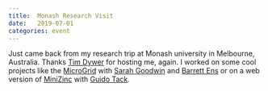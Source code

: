 ```yaml
---
title:  Monash Research Visit
date:   2019-07-01
categories: event
---
```


Just came back from my research trip at Monash university in Melbourne, Australia. Thanks [Tim Dywer](https://ialab.it.monash.edu/~dwyer/) for hosting me, again. I worked on some cool projects like the 
[MicroGrid](https://florence8627.github.io/MicrogridWebMap/) with [Sarah Goodwin](https://research.monash.edu/en/persons/sarah-goodwin) and [Barrett Ens](https://research.monash.edu/en/persons/barrett-ens) or on a web version of [MiniZinc](https://www.minizinc.org/) with [Guido Tack](https://www.minizinc.org/people/01_guido.html).